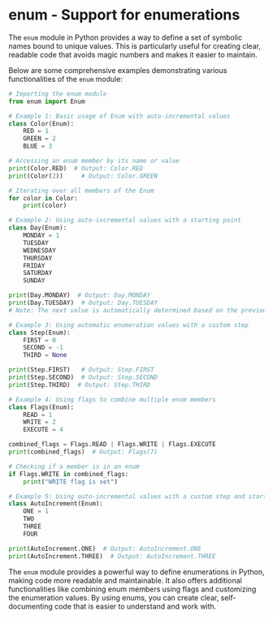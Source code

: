 # enum - Support for enumerations

The `enum` module in Python provides a way to define a set of symbolic names bound to unique values. This is particularly useful for creating clear, readable code that avoids magic numbers and makes it easier to maintain.

Below are some comprehensive examples demonstrating various functionalities of the `enum` module:

```python
# Importing the enum module
from enum import Enum

# Example 1: Basic usage of Enum with auto-incremental values
class Color(Enum):
    RED = 1
    GREEN = 2
    BLUE = 3

# Accessing an enum member by its name or value
print(Color.RED)  # Output: Color.RED
print(Color(2))     # Output: Color.GREEN

# Iterating over all members of the Enum
for color in Color:
    print(color)

# Example 2: Using auto-incremental values with a starting point
class Day(Enum):
    MONDAY = 1
    TUESDAY
    WEDNESDAY
    THURSDAY
    FRIDAY
    SATURDAY
    SUNDAY

print(Day.MONDAY)  # Output: Day.MONDAY
print(Day.TUESDAY)  # Output: Day.TUESDAY
# Note: The next value is automatically determined based on the previous one

# Example 3: Using automatic enumeration values with a custom step
class Step(Enum):
    FIRST = 0
    SECOND = -1
    THIRD = None

print(Step.FIRST)   # Output: Step.FIRST
print(Step.SECOND)  # Output: Step.SECOND
print(Step.THIRD)  # Output: Step.THIRD

# Example 4: Using flags to combine multiple enum members
class Flags(Enum):
    READ = 1
    WRITE = 2
    EXECUTE = 4

combined_flags = Flags.READ | Flags.WRITE | Flags.EXECUTE
print(combined_flags)  # Output: Flags(7)

# Checking if a member is in an enum
if Flags.WRITE in combined_flags:
    print("WRITE flag is set")

# Example 5: Using auto-incremental values with a custom step and starting point
class AutoIncrement(Enum):
    ONE = 1
    TWO
    THREE
    FOUR

print(AutoIncrement.ONE)  # Output: AutoIncrement.ONE
print(AutoIncrement.THREE)  # Output: AutoIncrement.THREE
```

The `enum` module provides a powerful way to define enumerations in Python, making code more readable and maintainable. It also offers additional functionalities like combining enum members using flags and customizing the enumeration values. By using enums, you can create clear, self-documenting code that is easier to understand and work with.

